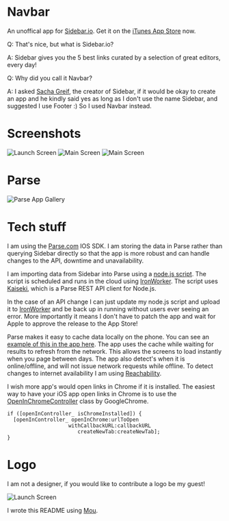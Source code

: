 Navbar
============

An unoffical app for [Sidebar.io](http://sidebar.io). Get it on the [iTunes App Store][9] now.

Q: That's nice, but what is Sidebar.io? 

A: Sidebar gives you the 5 best links curated by a selection of great editors, every day!

Q: Why did you call it Navbar?

A: I asked [Sacha Greif](http://), the creator of Sidebar, if it would be okay to create an app and he kindly said yes as long as I don't use the name Sidebar, and suggested I use Footer :) So I used Navbar instead.

Screenshots
=============

![Launch Screen](https://raw.github.com/superlogical/Navbar/master/PSD/screen-1.png)
![Main Screen](https://raw.github.com/superlogical/Navbar/master/PSD/screen-2.png)
![Main Screen](https://raw.github.com/superlogical/Navbar/master/PSD/screen-4.png)


Parse
=============
![Parse App Gallery](https://raw.github.com/superlogical/Navbar/master/PSD/parse-2.png)



Tech stuff
=============

I am using the [Parse.com][6] IOS SDK. I am storing the data in Parse rather than querying Sidebar directly so that the app is more robust and can handle changes to the API, downtime and unavailability. 

I am importing data from Sidebar into Parse using a [node.js script][0]. The script is scheduled and runs in the cloud using [IronWorker][5]. The script uses [Kaiseki][1], which is a Parse REST API client for Node.js.

In the case of an API change I can just update my node.js script and upload it to [IronWorker][5] and be back up in running without users ever seeing an error. More importantly it means I don't have to patch the app and wait for Apple to approve the release to the App Store!

Parse makes it easy to cache data locally on the phone. You can see an [example of this in the app here][3]. The app uses the cache while waiting for results to refresh from the network. This allows the screens to load instantly when you page between days. The app also detect's when it is online/offline, and will not issue network requests while offline. To detect changes to internet availability I am using [Reachability][4].

I wish more app's would open links in Chrome if it is installed. The easiest way to have your iOS app open links in Chrome is to use the [OpenInChromeController][7] class by GoogleChrome.

	if ([openInController_ isChromeInstalled]) {
	  [openInController_ openInChrome:urlToOpen
		                withCallbackURL:callbackURL
		                   createNewTab:createNewTab];
	}

Logo
============

I am not a designer, if you would like to contribute a logo be my guest!

![Launch Screen](https://raw.github.com/superlogical/Navbar/master/PSD/screen-3.png)



I wrote this README using [Mou][2].

[0]:https://github.com/superlogical/Navbar/blob/master/IronIo/worker.js
[1]:https://github.com/shiki/kaiseki
[2]:http://mouapp.com/donate/
[3]:https://github.com/superlogical/Navbar/blob/master/Navbar/PostsViewController.m#L189
[4]:https://github.com/tonymillion/Reachability
[5]:http://www.iron.io/worker
[6]:http://www.parse.com
[7]:https://github.com/GoogleChrome/OpenInChrome/blob/master/OpenInChromeController.h
[8]:http://sachagreif.com/
[9]:https://itunes.apple.com/us/app/navbar/id617066164?mt=8&ign-mpt=uo%3D4


